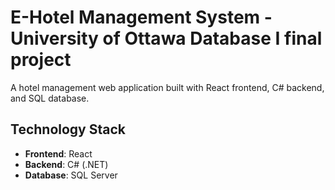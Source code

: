 # E-Hotel Management System - University of Ottawa Database I final project

A hotel management web application built with React frontend, C# backend, and SQL database. 

## Technology Stack

- **Frontend**: React
- **Backend**: C# (.NET)
- **Database**: SQL Server
